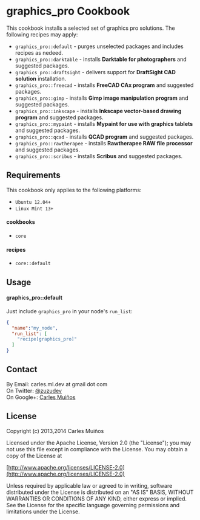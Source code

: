 # graphics_pro Cookbook

This cookbook installs a selected set of graphics pro solutions.
The following recipes may apply:

- `graphics_pro::default`     - purges unselected packages and includes recipes as nedeed.
- `graphics_pro::darktable`   - installs __Darktable for photographers__ and suggested packages.
- `graphics_pro::draftsight`  - delivers support for __DraftSight CAD solution__ installation.
- `graphics_pro::freecad`     - installs __FreeCAD CAx program__ and suggested packages.
- `graphics_pro::gimp`        - installs __Gimp image manipulation program__ and suggested packages.
- `graphics_pro::inkscape`    - installs __Inkscape vector-based drawing program__ and suggested packages.
- `graphics_pro::mypaint`     - installs __Mypaint for use with graphics tablets__ and suggested packages.
- `graphics_pro::qcad`        - installs __QCAD program__ and suggested packages.
- `graphics_pro::rawtherapee` - installs __Rawtherapee RAW file processor__ and suggested packages.
- `graphics_pro::scribus`     - installs __Scribus__ and suggested packages.


## Requirements

This cookbook only applies to the following platforms:  
- `Ubuntu 12.04+`
- `Linux Mint 13+`

#### cookbooks
- `core`

#### recipes
- `core::default`


## Usage

#### graphics_pro::default
Just include `graphics_pro` in your node's `run_list`:

```json
{
  "name":"my_node",
  "run_list": [
    "recipe[graphics_pro]"
  ]
}
```


## Contact

By Email:   carles.ml.dev at gmail dot com  
On Twitter: [@zuzudev](https://twitter.com/zuzudev)  
On Google+: [Carles Muiños](https://plus.google.com/109480759201585988691)


## License

Copyright (c) 2013,2014 Carles Muiños

Licensed under the Apache License, Version 2.0 (the "License");
you may not use this file except in compliance with the License.
You may obtain a copy of the License at

[http://www.apache.org/licenses/LICENSE-2.0](http://www.apache.org/licenses/LICENSE-2.0)

Unless required by applicable law or agreed to in writing, software
distributed under the License is distributed on an "AS IS" BASIS,
WITHOUT WARRANTIES OR CONDITIONS OF ANY KIND, either express or implied.
See the License for the specific language governing permissions and
limitations under the License.

